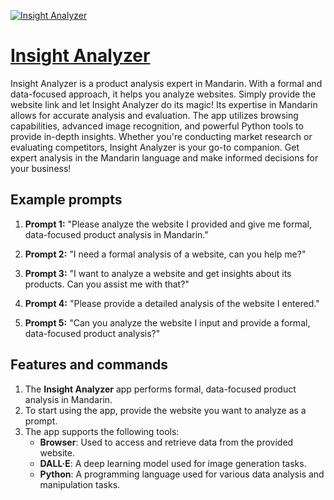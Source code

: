 [![Insight Analyzer](https://files.oaiusercontent.com/file-3BtmNlaZ0Vwf50wPeNyP69iJ?se=2123-10-17T10%3A56%3A17Z&sp=r&sv=2021-08-06&sr=b&rscc=max-age%3D31536000%2C%20immutable&rscd=attachment%3B%20filename%3Df3dab554-1f00-40a3-a9ad-d5ca1742977f.png&sig=C5uwVMshJF2s0E7MyTlc0HF8YIpvZ7%2BCqgAX%2BsoDpYY%3D)](https://chat.openai.com/g/g-Y8cdwFN1m-insight-analyzer)

# [Insight Analyzer](https://chat.openai.com/g/g-Y8cdwFN1m-insight-analyzer)

Insight Analyzer is a product analysis expert in Mandarin. With a formal and data-focused approach, it helps you analyze websites. Simply provide the website link and let Insight Analyzer do its magic! Its expertise in Mandarin allows for accurate analysis and evaluation. The app utilizes browsing capabilities, advanced image recognition, and powerful Python tools to provide in-depth insights. Whether you're conducting market research or evaluating competitors, Insight Analyzer is your go-to companion. Get expert analysis in the Mandarin language and make informed decisions for your business!

## Example prompts

1. **Prompt 1:** "Please analyze the website I provided and give me formal, data-focused product analysis in Mandarin."

2. **Prompt 2:** "I need a formal analysis of a website, can you help me?"

3. **Prompt 3:** "I want to analyze a website and get insights about its products. Can you assist me with that?"

4. **Prompt 4:** "Please provide a detailed analysis of the website I entered."

5. **Prompt 5:** "Can you analyze the website I input and provide a formal, data-focused product analysis?"

## Features and commands

1. The **Insight Analyzer** app performs formal, data-focused product analysis in Mandarin.
2. To start using the app, provide the website you want to analyze as a prompt.
3. The app supports the following tools:
   - **Browser**: Used to access and retrieve data from the provided website.
   - **DALL·E**: A deep learning model used for image generation tasks.
   - **Python**: A programming language used for various data analysis and manipulation tasks.